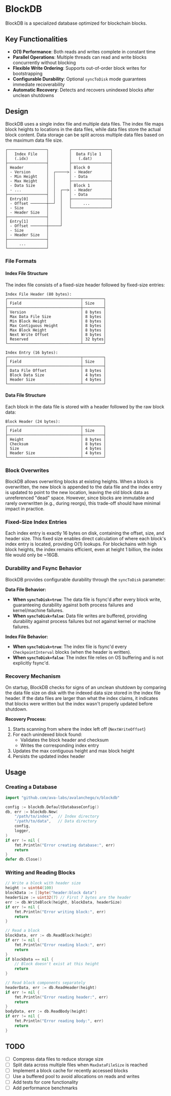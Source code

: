 # BlockDB

BlockDB is a specialized database optimized for blockchain blocks.

## Key Functionalities

- **O(1) Performance**: Both reads and writes complete in constant time
- **Parallel Operations**: Multiple threads can read and write blocks concurrently without blocking
- **Flexible Write Ordering**: Supports out-of-order block writes for bootstrapping
- **Configurable Durability**: Optional `syncToDisk` mode guarantees immediate recoverability
- **Automatic Recovery**: Detects and recovers unindexed blocks after unclean shutdowns

## Design

BlockDB uses a single index file and multiple data files. The index file maps block heights to locations in the data files, while data files store the actual block content. Data storage can be split across multiple data files based on the maximum data file size.

```
┌─────────────────┐         ┌─────────────────┐
│   Index File    │         │  Data File 1    │
│   (.idx)        │         │   (.dat)        │
├─────────────────┤         ├─────────────────┤
│ Header          │         │ Block 0         │
│ - Version       │  ┌─────>│ - Header        │
│ - Min Height    │  │      │ - Data          │
│ - Max Height    │  │      ├─────────────────┤
│ - Data Size     │  │      │ Block 1         │
│ - ...           │  │  ┌──>│ - Header        │
├─────────────────┤  │  │   │ - Data          │
│ Entry[0]        │  │  │   ├─────────────────┤
│ - Offset ───────┼──┘  │   │     ...         │
│ - Size          │     │   └─────────────────┘
│ - Header Size   │     │
├─────────────────┤     │
│ Entry[1]        │     │
│ - Offset ───────┼─────┘
│ - Size          │
│ - Header Size   │
├─────────────────┤
│     ...         │
└─────────────────┘
```

### File Formats

#### Index File Structure

The index file consists of a fixed-size header followed by fixed-size entries:

```
Index File Header (80 bytes):
┌────────────────────────────────┬─────────┐
│ Field                          │ Size    │
├────────────────────────────────┼─────────┤
│ Version                        │ 8 bytes │
│ Max Data File Size             │ 8 bytes │
│ Min Block Height               │ 8 bytes │
│ Max Contiguous Height          │ 8 bytes │
│ Max Block Height               │ 8 bytes │
│ Next Write Offset              │ 8 bytes │
│ Reserved                       │ 32 bytes│
└────────────────────────────────┴─────────┘

Index Entry (16 bytes):
┌────────────────────────────────┬─────────┐
│ Field                          │ Size    │
├────────────────────────────────┼─────────┤
│ Data File Offset               │ 8 bytes │
│ Block Data Size                │ 4 bytes │
│ Header Size                    │ 4 bytes │
└────────────────────────────────┴─────────┘
```

#### Data File Structure

Each block in the data file is stored with a header followed by the raw block data:

```
Block Header (24 bytes):
┌────────────────────────────────┬─────────┐
│ Field                          │ Size    │
├────────────────────────────────┼─────────┤
│ Height                         │ 8 bytes │
│ Checksum                       │ 8 bytes │
│ Size                           │ 4 bytes │
│ Header Size                    │ 4 bytes │
└────────────────────────────────┴─────────┘
```

### Block Overwrites

BlockDB allows overwriting blocks at existing heights. When a block is overwritten, the new block is appended to the data file and the index entry is updated to point to the new location, leaving the old block data as unreferenced "dead" space. However, since blocks are immutable and rarely overwritten (e.g., during reorgs), this trade-off should have minimal impact in practice.

### Fixed-Size Index Entries

Each index entry is exactly 16 bytes on disk, containing the offset, size, and header size. This fixed size enables direct calculation of where each block's index entry is located, providing O(1) lookups. For blockchains with high block heights, the index remains efficient, even at height 1 billion, the index file would only be ~16GB.

### Durability and Fsync Behavior

BlockDB provides configurable durability through the `syncToDisk` parameter:

**Data File Behavior:**

- **When `syncToDisk=true`**: The data file is fsync'd after every block write, guaranteeing durability against both process failures and kernel/machine failures.
- **When `syncToDisk=false`**: Data file writes are buffered, providing durability against process failures but not against kernel or machine failures.

**Index File Behavior:**

- **When `syncToDisk=true`**: The index file is fsync'd every `CheckpointInterval` blocks (when the header is written).
- **When `syncToDisk=false`**: The index file relies on OS buffering and is not explicitly fsync'd.

### Recovery Mechanism

On startup, BlockDB checks for signs of an unclean shutdown by comparing the data file size on disk with the indexed data size stored in the index file header. If the data files are larger than what the index claims, it indicates that blocks were written but the index wasn't properly updated before shutdown.

**Recovery Process:**

1. Starts scanning from where the index left off (`NextWriteOffset`)
2. For each unindexed block found:
   - Validates the block header and checksum
   - Writes the corresponding index entry
3. Updates the max contiguous height and max block height
4. Persists the updated index header

## Usage

### Creating a Database

```go
import "github.com/ava-labs/avalanchego/x/blockdb"

config := blockdb.DefaultDatabaseConfig()
db, err := blockdb.New(
    "/path/to/index",  // Index directory
    "/path/to/data",   // Data directory
    config,
    logger,
)
if err != nil {
    fmt.Println("Error creating database:", err)
    return
}
defer db.Close()
```

### Writing and Reading Blocks

```go
// Write a block with header size
height := uint64(100)
blockData := []byte("header:block data")
headerSize := uint32(7) // First 7 bytes are the header
err := db.WriteBlock(height, blockData, headerSize)
if err != nil {
    fmt.Println("Error writing block:", err)
    return
}

// Read a block
blockData, err := db.ReadBlock(height)
if err != nil {
    fmt.Println("Error reading block:", err)
    return
}
if blockData == nil {
    // Block doesn't exist at this height
    return
}

// Read block components separately
headerData, err := db.ReadHeader(height)
if err != nil {
    fmt.Println("Error reading header:", err)
    return
}
bodyData, err := db.ReadBody(height)
if err != nil {
    fmt.Println("Error reading body:", err)
    return
}
```

## TODO

- [ ] Compress data files to reduce storage size
- [ ] Split data across multiple files when `MaxDataFileSize` is reached
- [ ] Implement a block cache for recently accessed blocks
- [ ] Use a buffered pool to avoid allocations on reads and writes
- [ ] Add tests for core functionality
- [ ] Add performance benchmarks

